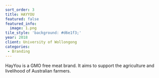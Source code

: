 ```yaml
---
sort_order: 3
title: HAYYOU
featured: false
featured_info:
  image: 1.png
tile_style: 'background: #d6e1f3;'
year: 2018
client: University of Wollongong
categories:
 - Branding
---
```


HayYou is a GMO free meat brand. It aims to support the agriculture and livelihood of Australian farmers.

